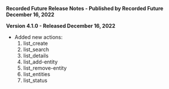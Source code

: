 **Recorded Future Release Notes - Published by Recorded Future December 16, 2022**


**Version 4.1.0 - Released December 16, 2022**
- Added new actions: 
  1. list_create
  2. list_search
  3. list_details
  4. list_add-entity
  5. list_remove-entity
  6. list_entities
  7. list_status 
